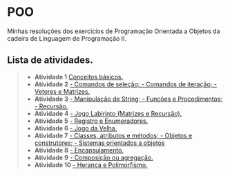 # POO

Minhas resoluções dos exercicíos de Programação Orientada a Objetos da cadeira de Linguagem de Programação II.
## Lista de atividades.
> - **Atividade 1**  [Conceitos básicos.](https://github.com/Mikaelle-S/POO/tree/main/src/atvd1)
> - **Atividade 2**  [- Comandos de seleção; - Comandos de iteração; - Vetores e Matrizes.](https://github.com/Mikaelle-S/POO/tree/main/src/atvd2)
> - **Atividade 3**  [- Manipulação de String; - Funções e Procedimentos; - Recursão.](https://github.com/Mikaelle-S/POO/tree/main/src/atvd3)
> - **Atividade 4**  [- Jogo Labirinto (Matrizes e Recursão).](https://github.com/Mikaelle-S/POO/tree/main/src/atvd4/)
> - **Atividade 5**  [- Registro e Enumeradores.](https://github.com/Mikaelle-S/POO/tree/main/src/atvd5)
> - **Atividade 6**  [- Jogo da Velha.](https://github.com/Mikaelle-S/POO/tree/main/src/atvd6)
> - **Atividade 7**  [- Classes, atributos e métodos; - Objetos e construtores; - Sistemas orientados a objetos](https://github.com/Mikaelle-S/POO/tree/main/src/atvd7)
> - **Atividade 8**  [- Encapsulamento.](https://github.com/Mikaelle-S/POO/tree/main/src/atvd8)
> - **Atividade 9**  [- Composição ou agregação.](https://github.com/Mikaelle-S/POO/tree/main/src/atvd9)
> - **Atividade 10**  [- Herança e Polimorfismo.](https://github.com/Mikaelle-S/POO/tree/main/src/atvd10)
